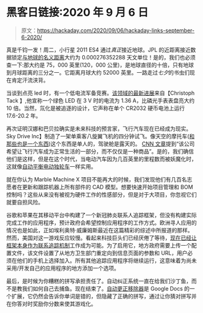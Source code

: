 # 黑客日链接:2020 年 9 月 6 日

> 原文：<https://hackaday.com/2020/09/06/hackaday-links-september-6-2020/>

真是千钧一发！周二，小行星 2011 ES4 通过*真正*接近地球。JPL 的近距离接近数据锁定[与地球的名义距离](https://ssd.jpl.nasa.gov/sbdb.cgi?sstr=2011%20ES4;old=0;orb=0;cov=0;log=0;cad=1#cad)大约为 0.000276352288 天文单位！是的，我们也必须查一下:那大约是 75，000 英里(120，000 公里)，是地球直径的十倍，只有地球到月球距离的三分之一。它距离月球大约 52000 英里。一路走过*七夕*的书虫们现在肯定汗流浃背。

当谈到点亮 led 时，有一个低电流军备竞赛。[该领域的最新进展](https://hackaday.io/project/169882-ultra-low-power-led)来自【Christoph Tack 】,他宣称一个绿色 LED 在 3 V 时的电流为 1.36 A，比磷光手表表盘亮大约 10 倍。当然，氚化是被追逐的设计，它声称在单个 CR2032 硬币电池上运行 17.6-20.2 年。

再次证明汉娜和巴贝拉确实是未来科技的预言家，飞行汽车现在已经成为现实。Sky Drive Inc】制造了一架单乘客八旋翼飞机的四分钟试飞。像天空的摩托车([和那些也是一个东西](https://hackaday.com/2017/10/16/dubai-police-test-quadcopter-motorcycle/))这个东西是单人的，驾驶舱是露天的。 [CNN 文章](https://www.cnn.com/2020/08/29/us/flying-car-successful-test-in-japan-trnd/index.html)提到“该公司希望让飞行汽车成为正常生活的一部分，而不仅仅是一种商品”。是的，我们确信他们是这样，但是在这个时代，当电动汽车因为几百英里的里程数而被妖魔化时，这就像[自动平衡电动独轮车](https://hackaday.com/2018/04/23/3000w-unicycles-only-limitation-is-personal-courage/)一样实用。

就在你认为 Marble Machine X 项目不能再大的时候，我们发现他们有几百名志愿者在更新和跟踪机器上所有部件的 CAD 模型。想要快速开始项目管理和 BOM 控制吗？这些从来没有被视为硬件工作的性感部分，但是对于大项目，你忽视它们就要自担风险。

谷歌和苹果在其移动平台中构建了一个新冠肺炎联系人追踪框架，但没有构建实际完成工作的应用程序，预计政府会希望控制应用程序的工作方式。欧洲寻人应用的情况也是如此，正如埃利奥特·威廉姆斯最近在这篇精彩的综述中所报道的那样。然而，美国对这一游戏反应较慢。看起来科技巨头们已经厌倦了等待，[现在已经让框架本身作为联系追踪机制](https://www.theverge.com/2020/9/1/21410281/apple-google-coronavirus-exposure-notification-contact-tracing-app-system)工作成为可能。为了启用它，地方政府需要上传一个配置文件，该文件设置了从地方卫生部门重定向到信息页面的参数和 URL，用户必须在他们的手机上选择加入。所有其他追踪应用程序将继续运行，这意味着为尚未采用/开发自己的应用程序的地方添加一个选项。

最后，是时候为你糟糕的拼写承担责任了。自动纠正系统一直在给我们沙丁鱼，而不是教我们如何自己去捕鱼。现在结束了。[自动更正移除器](https://hackaday.io/project/174385-autocorrect-remover)是 Google Docs 的一个扩展，它仍然会告诉你单词是错的，但隐藏了正确的拼写，通过让你猜对拼写并在你答对时奖励你分数来使其游戏化。